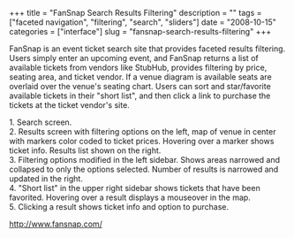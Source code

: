 +++
title = "FanSnap Search Results Filtering"
description = ""
tags = ["faceted navigation", "filtering", "search", "sliders"]
date = "2008-10-15"
categories = ["interface"]
slug = "fansnap-search-results-filtering"
+++


<p>FanSnap is an event ticket search site that provides faceted results filtering. Users simply enter an upcoming event, and FanSnap returns a list of available tickets from vendors like StubHub, provides filtering by price, seating area, and ticket vendor. If a venue diagram is available seats are overlaid over the venue's seating chart. Users can sort and star/favorite available tickets in their "short list", and then click a link to purchase the tickets at the ticket vendor's site.</p>
<div id="screens-full" class="clear"><div class="caption">1. Search screen.</div><div class="fullimg clear"><a href="/media/interface/fansnap-search-filtering-1.png" class="group" rel="group" title="1. Search screen."><img src="/media/interface/fansnap-search-filtering-1.png" alt="" class="img-responsive"></a></div></div><div id="screens-full" class="clear"><div class="caption">2. Results screen with filtering options on the left, map of venue in center with markers color coded to ticket prices. Hovering over a marker shows ticket info. Results list shown on the right.</div><div class="fullimg clear"><a href="/media/interface/fansnap-search-filtering-2.png" class="group" rel="group" title="2. Results screen with filtering options on the left, map of venue in center with markers color code..."><img src="/media/interface/fansnap-search-filtering-2.png" alt="" class="img-responsive"></a></div></div><div id="screens-full" class="clear"><div class="caption">3. Filtering options modified in the left sidebar. Shows areas narrowed and collapsed to only the options selected. Number of results is narrowed and updated in the right.</div><div class="fullimg clear"><a href="/media/interface/fansnap-search-filtering-3.png" class="group" rel="group" title="3. Filtering options modified in the left sidebar. Shows areas narrowed and collapsed to only the op..."><img src="/media/interface/fansnap-search-filtering-3.png" alt="" class="img-responsive"></a></div></div><div id="screens-full" class="clear"><div class="caption">4. &quot;Short list&quot; in the upper right sidebar shows tickets that have been favorited. Hovering over a result displays a mouseover in the map.</div><div class="fullimg clear"><a href="/media/interface/fansnap-search-filtering-4.png" class="group" rel="group" title="4. &quot;Short list&quot; in the upper right sidebar shows tickets that have been favorited. Hoverin..."><img src="/media/interface/fansnap-search-filtering-4.png" alt="" class="img-responsive"></a></div></div><div id="screens-full" class="clear"><div class="caption">5. Clicking a result shows ticket info and option to purchase.</div><div class="fullimg clear"><a href="/media/interface/fansnap-search-filtering-5.png" class="group" rel="group" title="5. Clicking a result shows ticket info and option to purchase."><img src="/media/interface/fansnap-search-filtering-5.png" alt="" class="img-responsive"></a></div></div>        
<p><a href="http://www.fansnap.com/">http://www.fansnap.com/</a></p>

